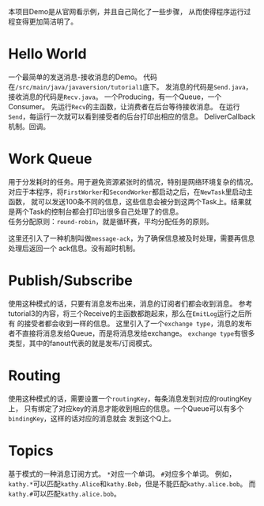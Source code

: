 本项目Demo是从官网看示例，并且自己简化了一些步骤，
从而使得程序运行过程变得更加简洁明了。

#  Hello World

一个最简单的发送消息-接收消息的Demo。
代码在`/src/main/java/javaversion/tutorial1`底下。
发消息的代码是`Send.java`，接收消息的代码是`Recv.java`。
一个Producing，有一个Queue，一个Consumer。
先运行`Recv`的主函数，让消费者在后台等待接收消息。
在运行`Send`，每运行一次就可以看到接受者的后台打印出相应的信息。
DeliverCallback机制。回调。

# Work Queue 

用于分发耗时的任务。用于避免资源紧张时的情况，特别是网络环境复杂的情况。
对应于本程序，将`FirstWorker`和`SecondWorker`都启动之后，在`NewTask`里启动主函数，
就可以发送100条不同的信息，这些信息会被分到这两个Task上。结果就是两个Task的控制台都会打印出很多自己处理了的信息。  
任务分配原则：`round-robin`，就是循环赛，平均分配任务的原则。  

这里还引入了一种机制叫做`message-ack`，为了确保信息被及时处理，需要再信息处理后返回一个
ack信息。没有超时机制。

# Publish/Subscribe 

使用这种模式的话，只要有消息发布出来，消息的订阅者们都会收到消息。
参考tutorial3的内容，将三个Receive的主函数都跑起来，那么在`EmitLog`运行之后所有
的接受者都会收到一样的信息。
这里引入了一个`exchange type`，消息的发布者不直接将消息发给Queue，而是将消息发给exchange。
`exchange type`有很多类型，其中的fanout代表的就是发布/订阅模式。

# Routing

使用这种模式的话，需要设置一个`routingKey`，每条消息发到对应的routingKey上，
只有绑定了对应key的消息才能收到相应的信息。一个Queue可以有多个`bindingKey`，这样的话对应的消息就会
发到这个Q上。

# Topics
基于模式的一种消息订阅方式。
`*`对应一个单词。
`#`对应多个单词。
例如，`kathy.*`可以匹配`kathy.Alice`和`kathy.Bob`，但是不能匹配`kathy.alice.bob`。
而`kathy.#`可以匹配`kathy.alice.bob`。


